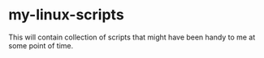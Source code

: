 # my-linux-scripts
This will contain collection of scripts that might have been handy to me at some point of time. 
